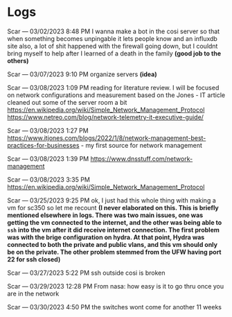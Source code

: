# Logs

Scar — 03/02/2023 8:48 PM
I wanna make a bot in the cosi server so that when something becomes unpingable it lets people know
and an influxdb site
also, a lot of shit happened with the firewall going down, but I couldnt bring myself to help after I learned of a death in the family <b>(good job to the others)</b>

Scar — 03/07/2023 9:10 PM
organize servers <b>(idea)</b>

Scar — 03/08/2023 1:09 PM
reading for literature review. I will be focused on network configurations and measurement based on the Jones - IT article
cleaned out some of the server room a bit
https://en.wikipedia.org/wiki/Simple_Network_Management_Protocol
https://www.netreo.com/blog/network-telemetry-it-executive-guide/

Scar — 03/08/2023 1:27 PM
https://www.itjones.com/blogs/2022/1/8/network-management-best-practices-for-businesses - my first source for network management

Scar — 03/08/2023 1:39 PM
https://www.dnsstuff.com/network-management

Scar — 03/08/2023 3:35 PM
https://en.wikipedia.org/wiki/Simple_Network_Management_Protocol

Scar — 03/25/2023 9:25 PM
ok, I just had this whole thing with making a vm for sc350 so let me recount <b>(I never  elaborated on this. This is briefly mentioned elsewhere in logs. There was two main issues, one was getting the vm connected to the internet, and the other was being able to `ssh` into the vm after it did receive internet connection. The first problem was with the brige configuration on hydra. At that point, Hydra was connected to both the private and public vlans, and this vm should only be on the private. The other problem stemmed from the UFW having port 22 for ssh closed)</b>

Scar — 03/27/2023 5:22 PM
ssh outside cosi is broken

Scar — 03/29/2023 12:28 PM
From nasa: how easy is it to go thru once you are in the network

Scar — 03/30/2023 4:50 PM
the switches wont come for another 11 weeks